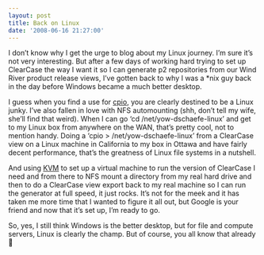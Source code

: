 ```yaml
---
layout: post
title: Back on Linux
date: '2008-06-16 21:27:00'
---
```



I don’t know why I get the urge to blog about my Linux journey. I’m sure it’s not very interesting. But after a few days of working hard trying to set up ClearCase the way I want it so I can generate p2 repositories from our Wind River product release views, I’ve gotten back to why I was a *nix guy back in the day before Windows became a much better desktop.

I guess when you find a use for [cpio](http://en.wikipedia.org/wiki/Cpio), you are clearly destined to be a Linux junky. I’ve also fallen in love with NFS automounting (shh, don’t tell my wife, she’ll find that weird). When I can go ‘cd /net/yow-dschaefe-linux’ and get to my Linux box from anywhere on the WAN, that’s pretty cool, not to mention handy. Doing a ‘cpio > /net/yow-dschaefe-linux’ from a ClearCase view on a Linux machine in California to my box in Ottawa and have fairly decent performance, that’s the greatness of Linux file systems in a nutshell.

And using [KVM](http://en.wikipedia.org/wiki/Kernel-based_Virtual_Machine) to set up a virtual machine to run the version of ClearCase I need and from there to NFS mount a directory from my real hard drive and then to do a ClearCase view export back to my real machine so I can run the generator at full speed, it just rocks. It’s not for the meek and it has taken me more time that I wanted to figure it all out, but Google is your friend and now that it’s set up, I’m ready to go.

So, yes, I still think Windows is the better desktop, but for file and compute servers, Linux is clearly the champ. But of course, you all know that already 🙂


